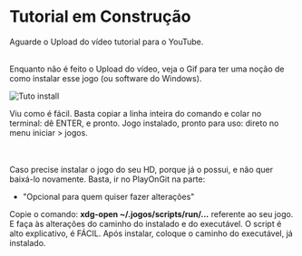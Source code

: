 # Tutorial em Construção

Aguarde o Upload do vídeo tutorial para o YouTube.
<br></br>

Enquanto não é feito o Upload do vídeo, veja o Gif para ter uma noção de como instalar esse jogo (ou software do Windows).

![Tuto install](https://raw.githubusercontent.com/felipefacundes/desktop/master/wine-jogos/imagens/TuToinst.gif)

Viu como é fácil. Basta copiar a linha inteira do comando e colar no terminal: dê ENTER, e pronto. Jogo instalado, pronto para uso: direto no menu iniciar > jogos.

<br></br>
Caso precise instalar o jogo do seu HD, porque já o possui, e não quer baixá-lo novamente. Basta, ir no PlayOnGit na parte:

- "Opcional para quem quiser fazer alterações"

Copie o comando: **xdg-open ~/.jogos/scripts/run/...** referente ao seu jogo. E faça às alterações do caminho do instalado e do executável. O script é alto explicativo, é FÁCIL. Após instalar, coloque o caminho do executável, já instalado.
